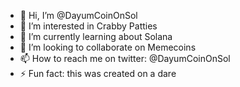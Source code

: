 - 👋 Hi, I’m @DayumCoinOnSol
- 👀 I’m interested in Crabby Patties
- 🌱 I’m currently learning about Solana
- 💞️ I’m looking to collaborate on Memecoins
- 📫 How to reach me on twitter: @DayumCoinOnSol
- ⚡ Fun fact: this was created on a dare

<!---
DayumCoinOnSol/DayumCoinOnSol is a ✨ special ✨ repository because its `README.md` (this file) appears on your GitHub profile.
You can click the Preview link to take a look at your changes.
--->
